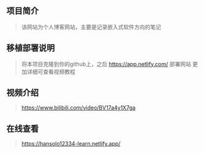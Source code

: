 ## 项目简介
> 该网站为个人博客网站，主要是记录嵌入式软件方向的笔记
> 
## 移植部署说明
> 将本项目克隆到你的github上，之后 https://app.netlify.com/ 部署网站
> 更加详细可查看视频教程
> 
## 视频介绍
> https://www.bilibili.com/video/BV17a4y1X7ga
>
## 在线查看
> https://hansolo12334-learn.netlify.app/
> 
